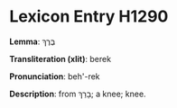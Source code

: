 # Lexicon Entry H1290

**Lemma**: בֶּרֶךְ

**Transliteration (xlit)**: berek

**Pronunciation**: beh'-rek

**Description**:
from בָרַךְ; a knee; knee.
